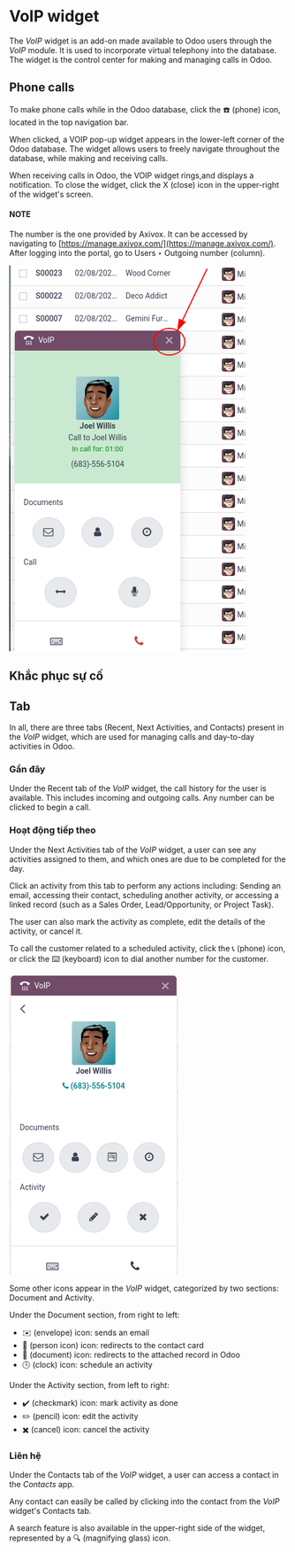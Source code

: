 # VoIP widget

The *VoIP* widget is an add-on made available to Odoo users through the *VoIP* module. It is used to
incorporate virtual telephony into the database. The widget is the control center for making and
managing calls in Odoo.

## Phone calls

To make phone calls while in the Odoo database, click the ☎️ (phone) icon, located in
the top navigation bar.

When clicked, a VOIP pop-up widget appears in the lower-left corner of the Odoo
database. The widget allows users to freely navigate throughout the database, while making and
receiving calls.

When receiving calls in Odoo, the VOIP widget rings,and displays a notification. To
close the widget, click the X (close) icon in the upper-right of the widget's screen.

#### NOTE
The  number is the one provided by Axivox. It can be
accessed by navigating to [https://manage.axivox.com/](https://manage.axivox.com/). After
logging into the portal, go to Users ‣ Outgoing number (column).

![VoIP call in Odoo.](voip_widget/call.png)

## Khắc phục sự cố

## Tab

In all, there are three tabs (Recent, Next Activities, and
Contacts) present in the *VoIP* widget, which are used for managing calls and day-to-day
activities in Odoo.

### Gần đây

Under the Recent tab of the *VoIP* widget, the call history for the user is available.
This includes incoming and outgoing calls. Any number can be clicked to begin a call.

### Hoạt động tiếp theo

Under the Next Activities tab of the *VoIP* widget, a user can see any activities
assigned to them, and which ones are due to be completed for the day.

Click an activity from this tab to perform any actions including: Sending an email, accessing their
contact, scheduling another activity, or accessing a linked record (such as a Sales Order,
Lead/Opportunity, or Project Task).

The user can also mark the activity as complete, edit the details of the activity, or cancel it.

To call the customer related to a scheduled activity, click the 📞 (phone) icon, or
click the ⌨️ (keyboard) icon to dial another number for the customer.

![Activity control center on the VoIP widget.](voip_widget/activity-widget.png)

Some other icons appear in the *VoIP* widget, categorized by two sections: Document and
Activity.

Under the Document section, from right to left:

- ✉️ (envelope) icon: sends an email
- 👤 (person icon) icon: redirects to the contact card
- 📄 (document) icon: redirects to the attached record in Odoo
- 🕓 (clock) icon: schedule an activity

Under the Activity section, from left to right:

- ✔️ (checkmark) icon: mark activity as done
- ✏️ (pencil) icon: edit the activity
- ✖️ (cancel) icon: cancel the activity

### Liên hệ

Under the Contacts tab of the *VoIP* widget, a user can access a contact in the
*Contacts* app.

Any contact can easily be called by clicking into the contact from the *VoIP* widget's
Contacts tab.

A search feature is also available in the upper-right side of the widget, represented by a
🔍 (magnifying glass) icon.
